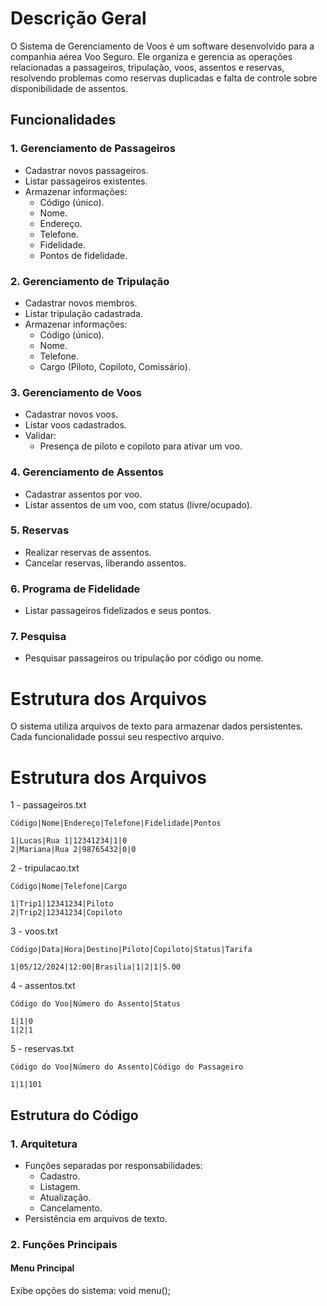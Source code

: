 # Descrição Geral
O Sistema de Gerenciamento de Voos é um software desenvolvido para a companhia aérea Voo Seguro. 
Ele organiza e gerencia as operações relacionadas a passageiros, tripulação, voos, assentos e reservas,
resolvendo problemas como reservas duplicadas e falta de controle sobre disponibilidade de assentos.

## **Funcionalidades**

### **1. Gerenciamento de Passageiros**
- Cadastrar novos passageiros.
- Listar passageiros existentes.
- Armazenar informações:
  - Código (único).
  - Nome.
  - Endereço.
  - Telefone.
  - Fidelidade.
  - Pontos de fidelidade.

### **2. Gerenciamento de Tripulação**
- Cadastrar novos membros.
- Listar tripulação cadastrada.
- Armazenar informações:
  - Código (único).
  - Nome.
  - Telefone.
  - Cargo (Piloto, Copiloto, Comissário).

### **3. Gerenciamento de Voos**
- Cadastrar novos voos.
- Listar voos cadastrados.
- Validar:
  - Presença de piloto e copiloto para ativar um voo.

### **4. Gerenciamento de Assentos**
- Cadastrar assentos por voo.
- Listar assentos de um voo, com status (livre/ocupado).

### **5. Reservas**
- Realizar reservas de assentos.
- Cancelar reservas, liberando assentos.

### **6. Programa de Fidelidade**
- Listar passageiros fidelizados e seus pontos.

### **7. Pesquisa**
- Pesquisar passageiros ou tripulação por código ou nome.


# Estrutura dos Arquivos
O sistema utiliza arquivos de texto para armazenar dados persistentes. Cada funcionalidade possui seu respectivo arquivo.

# Estrutura dos Arquivos
1 - passageiros.txt

    Código|Nome|Endereço|Telefone|Fidelidade|Pontos

    1|Lucas|Rua 1|12341234|1|0
    2|Mariana|Rua 2|98765432|0|0

2 - tripulacao.txt

    Código|Nome|Telefone|Cargo

    1|Trip1|12341234|Piloto
    2|Trip2|12341234|Copiloto

3 - voos.txt

    Código|Data|Hora|Destino|Piloto|Copiloto|Status|Tarifa

    1|05/12/2024|12:00|Brasilia|1|2|1|5.00

4 - assentos.txt

    Código do Voo|Número do Assento|Status

    1|1|0
    1|2|1

5 - reservas.txt

    Código do Voo|Número do Assento|Código do Passageiro
    
    1|1|101

## **Estrutura do Código**

### **1. Arquitetura**
- Funções separadas por responsabilidades:
  - Cadastro.
  - Listagem.
  - Atualização.
  - Cancelamento.
- Persistência em arquivos de texto.

### **2. Funções Principais**
#### **Menu Principal**
Exibe opções do sistema:
void menu();

